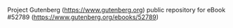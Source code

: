 Project Gutenberg (https://www.gutenberg.org) public repository for
eBook #52789 (https://www.gutenberg.org/ebooks/52789)
